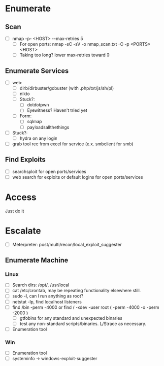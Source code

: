 # Enumerate

## Scan

* [ ] nmap -p- \<HOST\> --max-retries 5
  * [ ] For open ports: nmap -sC -sV -o nmap_scan.txt -O -p \<PORTS\> \<HOST\>  
  * [ ] Taking too long? lower max-retries toward 0 

## Enumerate Services

* [ ] web:
  * [ ] dirb/dirbuster/gobuster (with .php/txt/js/sh/pl)
  * [ ] nikto
  * [ ] Stuck?: 
    * [ ] dotdotpwn
    * [ ] Eyewitness? Haven't tried yet
  * [ ] Form:
    * [ ] sqlmap 
    * [ ] payloadsallthethings
* [ ] Stuck?:
  * [ ] hydra on any login
* [ ] grab tool rec from excel for service (e.x. smbclient for smb)

## Find Exploits

* [ ] searchsploit for open ports/services
* [ ] web search for exploits or default logins for open ports/services

# Access

Just do it

# Escalate

* [ ] Meterpreter: post/multi/recon/local_exploit_suggester

## Enumerate Machine

### Linux

* [ ] Search dirs: /opt/, /usr/local
* [ ] cat /etc/crontab, may be repeating functionality elsewhere still. 
* [ ] sudo -l, can I run anything as root?
* [ ] netstat -lp, find localhost listeners
* [ ] find /bin -perm -4000 or find / -xdev -user root \( -perm -4000 -o -perm -2000 \)
  * [ ] gtfobins for any standard and unexpected binaries
  * [ ] test any non-standard scripts/binaries. L/Strace as necessary. 
* [ ] Enumeration tool

### Win

* [ ] Enumeration tool
* [ ] systeminfo -> windows-exploit-suggester
